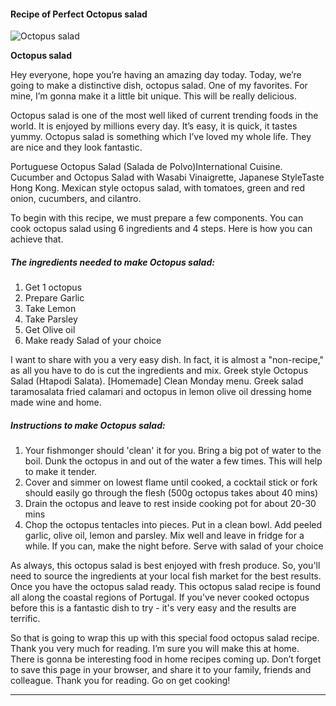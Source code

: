             

#### Recipe of Perfect Octopus salad

![Octopus salad](https://img-global.cpcdn.com/recipes/191ea69ff927aebf/751x532cq70/octopus-salad-recipe-main-photo.jpg)

**Octopus salad**

Hey everyone, hope you’re having an amazing day today. Today, we’re going to make a distinctive dish, octopus salad. One of my favorites. For mine, I’m gonna make it a little bit unique. This will be really delicious.

Octopus salad is one of the most well liked of current trending foods in the world. It is enjoyed by millions every day. It’s easy, it is quick, it tastes yummy. Octopus salad is something which I’ve loved my whole life. They are nice and they look fantastic.

Portuguese Octopus Salad (Salada de Polvo)International Cuisine. Cucumber and Octopus Salad with Wasabi Vinaigrette, Japanese StyleTaste Hong Kong. Mexican style octopus salad, with tomatoes, green and red onion, cucumbers, and cilantro.

To begin with this recipe, we must prepare a few components. You can cook octopus salad using 6 ingredients and 4 steps. Here is how you can achieve that.

##### The ingredients needed to make Octopus salad:

1.  Get 1 octopus
2.  Prepare Garlic
3.  Take Lemon
4.  Take Parsley
5.  Get Olive oil
6.  Make ready Salad of your choice

I want to share with you a very easy dish. In fact, it is almost a "non-recipe," as all you have to do is cut the ingredients and mix. Greek style Octopus Salad (Htapodi Salata). \[Homemade\] Clean Monday menu. Greek salad taramosalata fried calamari and octopus in lemon olive oil dressing home made wine and home.

##### Instructions to make Octopus salad:

1.  Your fishmonger should 'clean' it for you. Bring a big pot of water to the boil. Dunk the octopus in and out of the water a few times. This will help to make it tender.
2.  Cover and simmer on lowest flame until cooked, a cocktail stick or fork should easily go through the flesh (500g octopus takes about 40 mins)
3.  Drain the octopus and leave to rest inside cooking pot for about 20-30 mins
4.  Chop the octopus tentacles into pieces. Put in a clean bowl. Add peeled garlic, olive oil, lemon and parsley. Mix well and leave in fridge for a while. If you can, make the night before. Serve with salad of your choice

As always, this octopus salad is best enjoyed with fresh produce. So, you'll need to source the ingredients at your local fish market for the best results. Once you have the octopus salad ready. This octopus salad recipe is found all along the coastal regions of Portugal. If you've never cooked octopus before this is a fantastic dish to try - it's very easy and the results are terrific.

So that is going to wrap this up with this special food octopus salad recipe. Thank you very much for reading. I’m sure you will make this at home. There is gonna be interesting food in home recipes coming up. Don’t forget to save this page in your browser, and share it to your family, friends and colleague. Thank you for reading. Go on get cooking!

* * *